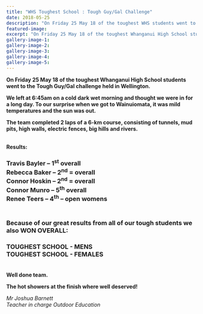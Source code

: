 ```yaml
---
title: "WHS Toughest School : Tough Guy/Gal Challenge"
date: 2018-05-25
description: "On Friday 25 May 18 of the toughest WHS students went to the Tough Guy/Gal challenge held in Wellington..."
featured-image: 
excerpt: "On Friday 25 May 18 of the toughest Whanganui High School students went to the Tough Guy/Gal challenge held in Wellington."
gallery-image-1: 
gallery-image-2: 
gallery-image-3: 
gallery-image-4: 
gallery-image-5: 
---
```


<p><strong>On Friday 25&nbsp;May 18 of the toughest Whanganui High School students went to the Tough Guy/Gal challenge held in Wellington.</strong></p>
<p><strong>We left at 6:45am on a cold dark wet morning and thought we were in for a long day. To our surprise when we got to Wainuiomata, it was mild temperatures and the sun was out.</strong></p>
<p><strong>The team completed 2 laps of a 6-km course, consisting of tunnels, mud pits, high walls, electric fences, big hills and rivers.<br /><br /></strong></p>
<p><strong>Results:</strong></p>
<h3>Travis Bayler &ndash; 1<sup>st</sup> overall<br />Rebecca Baker &ndash; 2<sup>nd</sup> = overall<br />Connor Hoskin &ndash; 2<sup>nd</sup> = overall<br />Connor Munro &ndash; 5<sup>th</sup> overall<br />Renee Teers &ndash; 4<sup>th</sup> &ndash; open womens</h3>
<h3><br />Because of our great results from all of our tough students we also WON OVERALL:&nbsp;</h3>
<h3>TOUGHEST SCHOOL - MENS<br />TOUGHEST SCHOOL - FEMALES<br /><br /></h3>
<p><strong>Well done team.</strong></p>
<p><strong>The hot showers at the finish where well deserved!</strong></p>
<p><em>Mr Joshua Barnett</em><br /><em>Teacher in charge Outdoor Education</em></p>

